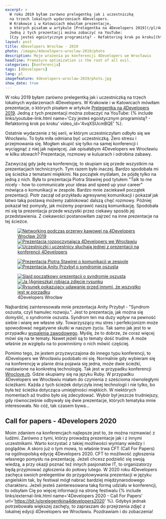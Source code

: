 ```yaml
---
excerpt: >
  W roku 2019 byłam zarówno prelegentką jak i uczestniczką
  na trzech lokalnych wydarzeniach 4Developers.
  W Krakowie i w Katowicach mówiłam prezentacje,
  o których pisałam w artykule [Prelegentka na 4Developers 2019](/pl/4developers-2019).
  Jedną z tych prezentacji można zobaczyć na YouTube:
  [Czy jesteś egoistycznym programistą? - Refaktoring krok po kroku](https://www.youtube.com/watch?v=4vqXSUcmBQE)
layout: post
title: 4Developers Wrocław - 2019
photo: /images/4developers-wroclaw-2019/photo
description: Moje wrażenia po konferencji 4Developers we Wrocławiu
headline: Premature optimization is the root of all evil.
categories: [konferencja]
tags: [4Developers]
lang: pl
imagefeature: 4developers-wroclaw-2019/photo.jpg
show_date: true
---
```


W roku 2019 byłam zarówno prelegentką jak i uczestniczką na trzech lokalnych wydarzeniach 4Developers. W Krakowie i w Katowicach mówiłam prezentacje, o których pisałam w artykule <a href="{{ site.baseurl }}/4developers-2019" title="Moje wystąpienia na 4Developers 2019">Prelegentka na 4Developers 2019</a>. Jedną z tych prezentacji można zobaczyć na YouTube:
{% include links/youtube-link.html name='Czy jesteś egoistycznym programistą? - Refaktoring krok po kroku' video_id='4vqXSUcmBQE' %}.

Ostatnie wydarzenie z tej serii, w którym uczestniczyłam odbyło się we Wrocławiu. To była miła odmiana być uczestniczką. Zero stresu i przejmowania się. Mogłam skupić się tylko na samej konferencji i wyciągnąć z niej jak najwięcej. Jak opisałabym 4Developers we Wrocławiu w kilku słowach? Prezentacje, rozmowy w kuluarach i odrobina zabawy.

Zazwyczaj gdy jadę na konferencję, to skupiam się przede wszystkim na prezentacjach technicznych. Tym razem było inaczej. Bardzo spodobała mi się ścieżka z tematami miękkimi. Na początek myślałam, że pójdę tylko na jedną z nich. Była to prezentacja Piotra Stawirej pod tytułem "Talk to me nicely - how to communicate your ideas and speed up your career" mówiąca o komunikacji w zespole. Bardzo mnie zaciekawił początek prezentacji. Piotr zaczął od przykładu agresywnej komunikacji i pokazał jak łatwo taką postawą możemy zablokować dalszą chęć rozmowy. Później pokazał też pomysły, jak możemy poprawić naszą komunikację. Spodobała mi się ta prezentacja przede wszystki przez ciekawy sposób jej przedstawienia. Z ciekawości postanowiłam zajrzeć na inne prezentacje na tej ścieżce.

<figure class='third'>
  <a href="{{ site.baseurl_root }}/images/4developers-wroclaw-2019/01-coffee-break-4developers-wroclaw-2019.jpg">
    <img src="{{ site.baseurl_root }}/images/4developers-wroclaw-2019/thumbs/01-coffee-break-4developers-wroclaw-2019.jpg"
         alt='Networking podczas przerwy kawowej na 4Developers Wrocław 2019'>
  </a>
  <a href="{{ site.baseurl_root }}/images/4developers-wroclaw-2019/02-welcome-presentation-4developers-wroclaw-2019.jpg">
    <img src="{{ site.baseurl_root }}/images/4developers-wroclaw-2019/thumbs/02-welcome-presentation-4developers-wroclaw-2019.jpg"
         alt='Prezentacja rozpoczynająca 4Developers we Wrocławiu'>
  </a>
  <a href="{{ site.baseurl_root }}/images/4developers-wroclaw-2019/03-participants-4developers-wroclaw-2019.jpg">
    <img src="{{ site.baseurl_root }}/images/4developers-wroclaw-2019/thumbs/03-participants-4developers-wroclaw-2019.jpg"
         alt='Uczestniczki i uczestnicy słuchają jednej z prezentacji na konferencji 4Developers'>
  </a>
</figure>
<figure class='half'>
  <a href="{{ site.baseurl_root }}/images/4developers-wroclaw-2019/04-good-team-communication-piotr-stawirej.jpg">
    <img src="{{ site.baseurl_root }}/images/4developers-wroclaw-2019/thumbs/04-good-team-communication-piotr-stawirej.jpg"
         alt='Prezentacja Piotra Stawirej o komunikacji w zespole'>
  </a>
  <a href="{{ site.baseurl_root }}/images/4developers-wroclaw-2019/05-impostor-syndrome-anita-przybyl.jpg">
    <img src="{{ site.baseurl_root }}/images/4developers-wroclaw-2019/thumbs/05-impostor-syndrome-anita-przybyl.jpg"
         alt='Prezentacja Anity Przybył o syndromie oszusta'>
  </a>
</figure>
<figure class='third'>
  <a href="{{ site.baseurl_root }}/images/4developers-wroclaw-2019/06-imposter-syndrome-opening-slide.jpg">
    <img src="{{ site.baseurl_root }}/images/4developers-wroclaw-2019/thumbs/06-imposter-syndrome-opening-slide.jpg"
         alt='Slajd początkowy prezentacji o syndromie oszusta'>
  </a>
  <a href="{{ site.baseurl_root }}/images/4developers-wroclaw-2019/07-imposter-syndrome-recursion.jpg">
    <img src="{{ site.baseurl_root }}/images/4developers-wroclaw-2019/thumbs/07-imposter-syndrome-recursion.jpg"
         alt='Ja (Agnieszka) robiąca zdjęcie rysunku'>
  </a>
  <a href="{{ site.baseurl_root }}/images/4developers-wroclaw-2019/08-impostor-syndrome-calling-for-help.jpg">
    <img src="{{ site.baseurl_root }}/images/4developers-wroclaw-2019/thumbs/08-impostor-syndrome-calling-for-help.jpg"
         alt='Rysunek pokazujący udawanie przed innymi, że wszystko jest w porządku'>
  </a>
  <figcaption>4Developers Wrocław</figcaption>
</figure>

Najbardziej zainteresowała mnie prezentacja Anity Przybył - "Syndrom oszusta, czyli hamulec rozwoju.". Jest to prezentacja, jak można się domyślić, o syndromie oszusta. Syndrom ten ma duży wpływ na pewność siebie i wiarę we własne siły. Towarzyszący mu stres i perfekcjonizm może spowodować negatywne skutki w naszym życiu. Tak samo jak jest to w przypadku <a href="{{ site.baseurl }}/occupational-burnout" title="Syndrom wypalenia zawodowego">wypalenia zawodowego</a>. Myślę, że to dobrze, że coraz więcej mówi się na te tematy. Nawet jeżeli są to tematy dość trudne. A może właśnie ze względu na to powinniśmy o nich mówić częściej.

Pomimo tego, że jestem przyzwyczajona do innego typu konferencji, to 4Developers we Wrocławiu podobało mi się. Normalnie gdy wybieram się na konferencję w planie dnia pojawia się jedna, może dwie ścieżki, nastawione na konkretną technologię. Tak jest w przypadku konferencji <a href="{{ site.baseurl }}/wrocloverb-2019" title="Wroclove.rb 2019 - podsumowanie">Wroclove.rb</a>. Gdzie skupiamy się na języku Ruby. W przypadku 4Developers we Wrocławiu miałam do czynienia z sześcioma równoległymi ścieżkami. Każda z tych ścieżek dotyczyła innej technologii i nie tylko, bo była też ścieżka dotycząca umiejętności miękkich. W niektórych momentach aż trudno było się zdecydować. Wybór był jeszcze trudniejszy, gdy równocześnie odbywały się dwie prezentacje, których tematyka mnie interesowała. No cóż, tak czasem bywa...

## Call for papers - 4Developers 2020

Moim zdaniem na konferencjach najlepsze jest to, że można rozmawiać z ludźmi. Zarówno z tymi, którzy prowadzą prezentacje jak i z innymi uczestnikami. Warto korzystać z takiej możliwości wymiany wiedzy i poglądów. A skoro już o tym mowa, to właśnie trwa CFT (Call For Papers) na ogólnopolską edycję 4Developers 2020. CFT to możliwość zgłoszenia własnego pomysłu na prezentację. Jeżeli chcesz podzielić się swoją wiedzą, a przy okazji poznać też innych pasjonatów IT, to organizatorzy będą przyjmować zgłoszenia do połowy lutego. W 2020 roku 4Developers zachęca swoich prelegentów do przygotowywania prezentacji w języku angielskim tak, by festiwal mógł nabrać bardziej międzynarodowego charakteru. Jeżeli jesteś zainteresowana taką formą udziału w konferencji, to odsyłam Cię po więcej informacji na stronę festiwalu
{% include links/external-link.html
   name='4Developers 2020 - Call For Papers'
   url='https://bit.ly/prelegentkina4developers2020' %}.
Gdybyś jednak potrzebowała większej zachęty, to zapraszam do przejrzenia zdjęć z lokalnej edycji 4Developers we Wrocławiu. Pozdrawiam i do zobaczenia!
